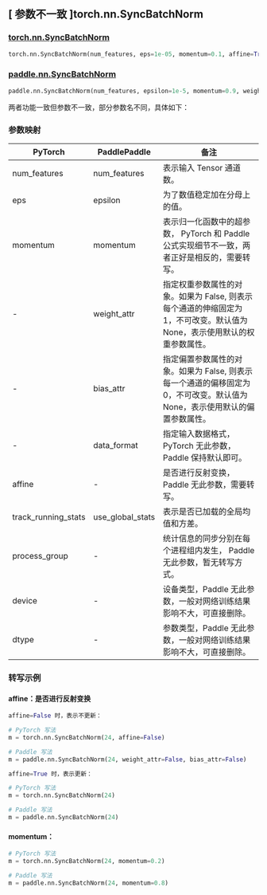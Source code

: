 ## [ 参数不一致 ]torch.nn.SyncBatchNorm
### [torch.nn.SyncBatchNorm](https://pytorch.org/docs/stable/generated/torch.nn.SyncBatchNorm.html#torch.nn.SyncBatchNorm)

```python
torch.nn.SyncBatchNorm(num_features, eps=1e-05, momentum=0.1, affine=True, track_running_stats=True, process_group=None, device=None, dtype=None)
```

### [paddle.nn.SyncBatchNorm](https://www.paddlepaddle.org.cn/documentation/docs/zh/develop/api/paddle/nn/SyncBatchNorm_cn.html#syncbatchnorm)

```python
paddle.nn.SyncBatchNorm(num_features, epsilon=1e-5, momentum=0.9, weight_attr=None, bias_attr=None, data_format='NCHW', name=None)
```

两者功能一致但参数不一致，部分参数名不同，具体如下：
### 参数映射
| PyTorch       | PaddlePaddle | 备注                                                   |
| ------------- | ------------ | ------------------------------------------------------ |
| num_features           | num_features      | 表示输入 Tensor 通道数。                                     |
| eps           | epsilon      | 为了数值稳定加在分母上的值。                                     |
| momentum           | momentum      | 表示归一化函数中的超参数， PyTorch 和 Paddle 公式实现细节不一致，两者正好是相反的，需要转写。                                     |
| -             | weight_attr  | 指定权重参数属性的对象。如果为 False, 则表示每个通道的伸缩固定为 1，不可改变。默认值为 None，表示使用默认的权重参数属性。 |
| -             | bias_attr    | 指定偏置参数属性的对象。如果为 False, 则表示每一个通道的偏移固定为 0，不可改变。默认值为 None，表示使用默认的偏置参数属性。 |
| -             | data_format  | 指定输入数据格式， PyTorch 无此参数，Paddle 保持默认即可。 |
| affine        | -            | 是否进行反射变换， Paddle 无此参数，需要转写。         |
| track_running_stats | use_global_stats | 表示是否已加载的全局均值和方差。         |
| process_group | -            | 统计信息的同步分别在每个进程组内发生， Paddle 无此参数，暂无转写方式。         |
| device        | -            | 设备类型，Paddle 无此参数，一般对网络训练结果影响不大，可直接删除。     |
| dtype         | -            | 参数类型，Paddle 无此参数，一般对网络训练结果影响不大，可直接删除。       |

### 转写示例
#### affine：是否进行反射变换
```python
affine=False 时，表示不更新：

# PyTorch 写法
m = torch.nn.SyncBatchNorm(24, affine=False)

# Paddle 写法
m = paddle.nn.SyncBatchNorm(24, weight_attr=False, bias_attr=False)

affine=True 时，表示更新：

# PyTorch 写法
m = torch.nn.SyncBatchNorm(24)

# Paddle 写法
m = paddle.nn.SyncBatchNorm(24)
```

#### momentum：
```python
# PyTorch 写法
m = torch.nn.SyncBatchNorm(24, momentum=0.2)

# Paddle 写法
m = paddle.nn.SyncBatchNorm(24, momentum=0.8)
```
